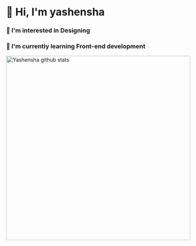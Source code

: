 # 👋 Hi, I'm yashensha
### 👀 I'm interested in Designing
### 🌱 I'm currently learning Front-end development
<p> <!-- GitHub README Stats -->
  <a href="https://gitstats.me/yashensha">
    <img width="500" height="auto" align="left" alt="Yashensha github stats" 
         src="https://github-readme-stats.vercel.app/api?username=yashensha&show_icons=true&theme=algolia&count_private=true" />
 
  </a>
